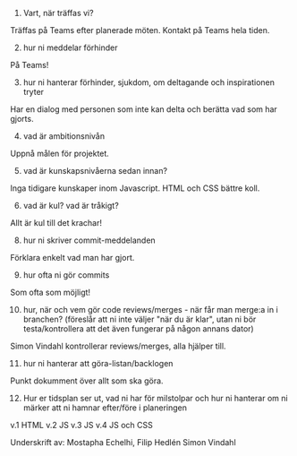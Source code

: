 1. Vart, när träffas vi?

Träffas på Teams efter planerade möten. Kontakt på Teams hela tiden. 

2. hur ni meddelar förhinder

På Teams!

3. hur ni hanterar förhinder, sjukdom, om deltagande och inspirationen tryter

Har en dialog med personen som inte kan delta och berätta vad som har gjorts. 

4. vad är ambitionsnivån

Uppnå målen för projektet. 

5. vad är kunskapsnivåerna sedan innan?

Inga tidigare kunskaper inom Javascript.
HTML och CSS bättre koll.

6. vad är kul? vad är tråkigt?

Allt är kul till det krachar!

8. hur ni skriver commit-meddelanden

Förklara enkelt vad man har gjort.

9. hur ofta ni gör commits

Som ofta som möjligt!

10. hur, när och vem gör code reviews/merges - när får man merge:a in i branchen? (föreslår att ni inte väljer "när du är klar", utan ni bör testa/kontrollera att det även fungerar på någon annans dator)

Simon Vindahl kontrollerar reviews/merges, alla hjälper till. 

11. hur ni hanterar att göra-listan/backlogen

Punkt dokumment över allt som ska göra.

12. Hur er tidsplan ser ut, vad ni har för milstolpar och hur ni hanterar om ni märker att ni hamnar efter/före i planeringen

v.1 HTML
v.2 JS
v.3 JS
v.4 JS och CSS

Underskrift av:
Mostapha Echelhi,
Filip Hedlén
Simon Vindahl
